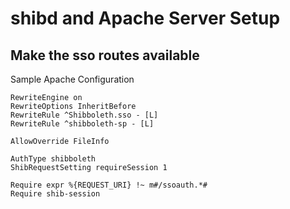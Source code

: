 # shibd and Apache Server Setup

## Make the sso routes available 

Sample Apache Configuration

```
RewriteEngine on
RewriteOptions InheritBefore
RewriteRule ^Shibboleth.sso - [L]
RewriteRule ^shibboleth-sp - [L]

AllowOverride FileInfo

AuthType shibboleth
ShibRequestSetting requireSession 1

Require expr %{REQUEST_URI} !~ m#/ssoauth.*#
Require shib-session
```
